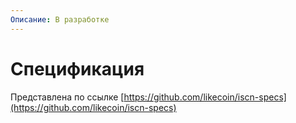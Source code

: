 ```yaml
---
Описание: В разработке
---
```


# Спецификация

Представлена по ссылке [https://github.com/likecoin/iscn-specs](https://github.com/likecoin/iscn-specs)

